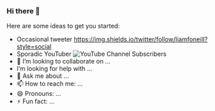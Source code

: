 ### Hi there 👋

Here are some ideas to get you started:

- Occasional tweeter https://img.shields.io/twitter/follow/liamfoneill?style=social
- Sporadic YouTuber ![YouTube Channel Subscribers](https://img.shields.io/youtube/channel/subscribers/UCoC8gf327ehDCAyZpLHGQOA?style=social)
- 👯 I’m looking to collaborate on ...
-  I’m looking for help with ...
- 💬 Ask me about ...
- 📫 How to reach me: ...
- 😄 Pronouns: ...
- ⚡ Fun fact: ...


